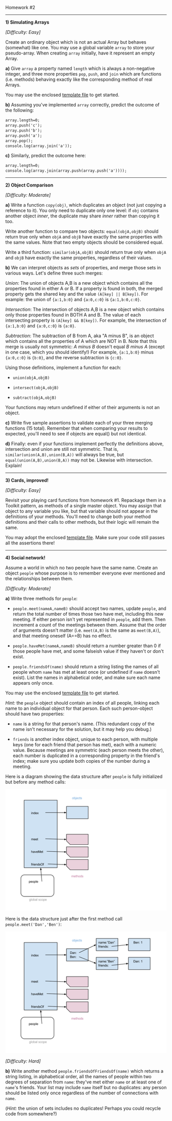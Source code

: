 Homework #2

---

**1)  Simulating Arrays**

_[Difficulty: Easy]_

Create an ordinary object which is not an actual Array but behaves
(somewhat) like one.  You may use a global variable `array` to store
your pseudo-array.
When creating `array` initially, have it represent an empty Array.

**a)**  Give `array` a property named `length` which is always a
non-negative integer, and three more properties `pop`, `push`, and
`join` which are functions (i.e. methods) behaving exactly like the
corresponding method of real Arrays.

You may use the enclosed [template file](pseudo-array-template.js) to get started.


**b)**  Assuming you've implemented `array` correctly, predict the outcome
of the following:
```
array.length=0;
array.push('c');
array.push('b');
array.push('a');
array.pop();
console.log(array.join('a'));
```

**c)**
 Similarly, predict the outcome here:
```
array.length=0;
console.log(array.join(array.push(array.push('a'))));
```

---

**2)  Object Comparison**

_[Difficulty: Moderate]_

**a)**
Write a function `copy(obj)`, which duplicates an object (not just copying a reference to it).  You only need to duplicate only one level: if `obj` contains another object _inner_, the duplicate may share _inner_ rather than copying it too.

Write another function to compare two objects:
`equal(objA,objB)` should return true only when `objA` and `objB` have exactly the same properties with the same values.  Note that two empty objects should be considered equal.

Write a third function:
`similar(objA,objB)` should return true only when `objA` and `objB` have exactly the same properties, regardless of their values.

**b)**
We can interpret objects as _sets_ of properties, and merge those sets in various ways.  Let's define three such merges:

*Union*: The union of objects A,B is a new object which contains all the properties found in either A or B.  If a property is found in both, the merged property gets the shared key and the value `(A[key] || B[key])`.
For example: the union of `{a:1,b:0}` and `{a:0,c:0}` is `{a:1,b:0,c:0}`.

*Intersection*: The intersection of objects A,B is a new object which contains only those properties found in BOTH A and B.  The value of each intersecting property is `(A[key] && B[key])`.
For example, the intersection of `{a:1,b:0}` and `{a:0,c:0}` is `{a:0}`.

*Subtraction*: The subtraction of B from A, aka "A minus B", is an object which contains all the properties of A which are NOT in B.  Note that this merge is usually not symmetric: _A minus B_ doesn't equal _B minus A_ (except in one case, which you should identify!)
For example, `{a:1,b:0}` minus `{a:0,c:0}` is `{b:0}`, and the reverse subtraction is `{c:0}`.

Using those definitions, implement a function for each:

* `union(objA,objB)`

* `intersect(objA,objB)`

* `subtract(objA,objB)`

Your functions may return undefined if either of their arguments is not an object.

**c)**
Write five sample assertions to validate each of your three merging functions (15 total).
Remember that when comparing your results to expected, you'll need to see if objects are equal() but not identical.

**d)**
Finally: even if your functions implement perfectly the definitions above, 
intersection and union are still not symmetric.  That is, `similar(union(A,B),union(B,A))` will always be true, but `equal(union(A,B),union(B,A))` may not be.  Likewise with intersection.  Explain!

---

**3)  Cards, improved!** 

_[Difficulty: Easy]_

Revisit your playing card functions from homework #1.  Repackage them in a Toolkit pattern, as methods of a single master object.  You may assign that object to any variable you like, but that variable should not appear in the definitions of your methods.  You'll need to change both your method definitions and their calls to other methods, but their logic will remain the same.

You may adopt the enclosed [template file](cards2-template.js).  Make sure your code still passes all the assertions there!

---

**4) Social network!**

Assume a world in which no two people have the same name.
Create an object `people` whose purpose is to remember everyone ever mentioned and the relationships between them.

_[Difficulty: Moderate]_

**a)**
Write three methods for `people`:

* `people.meet(nameA,nameB)` should accept two names, update `people`, and return the total number of times those two have met, including this new meeting.
If either person isn't yet represented in `people`, add them.
Then increment a count of the meetings between them.
Assume that the order of arguments doesn't matter (i.e. `meet(A,B)` is the same as `meet(B,A)`), and that meeting oneself (A==B) has no effect.

* `people.haveMet(nameA,nameB)` should return a number greater than 0 if those people have met, and some falseish value if they haven't or don't exist.

* `people.friendsOf(name)` should return a string listing the names of all people whom `name` has met at least once (or undefined if `name` doesn't exist).   List the names in alphabetical order, and make sure each name appears only once.

You may use the enclosed [template file](social-network-template.js) to get started.

_Hint:_ the `people` object should contain an index of all people, linking each name to an individual object for that person.  Each such person-object should have two properties:

* `name` is a string for that person's name.  (This redundant copy of the name isn't necessary for the solution, but it may help you debug.)

* `friends` is another index object, unique to each person, with multiple keys (one for each friend that person has met), each with a numeric value.  Because meetings are symmetric (each person meets the other), each number is duplicated in a corresponding property in the friend's index; make sure you update both copies of the number during a meeting.

Here is a diagram showing the data structure after `people` is fully initialized but before any method calls:

![](social-network1.svg)

Here is the data structure just after the first method call `people.meet('Dan','Ben')`:

![](social-network2.svg)

_[Difficulty: Hard]_

**b)**
Write another method `people.friendsOfFriendsOf(name)` which returns a string listing, in alphabetical order, all the names of people within two degrees of separation from `name`: they've met either `name` or at least one of `name`'s friends.
Your list may include `name` itself but no duplicates: any person should be listed only once regardless of the number of connections with `name`.

(_Hint:_ the union of sets includes no duplicates!  Perhaps you could recycle code from somewhere?)



<!--
[Reject:]
For any person, let the other person whom they've met most often become their best friend (but note that best friends may not be mutual)!  (If multiple friends tie for the most meetings, the earliest best friend remains).

Any time two people meet for the fourth time or more, each also meets the best friend of the other.  This could trigger a cascade of other meetings!
But no two people may meet more than once during a single event.

One day, a friend named 'Meetso Verioffen', who insists on being called just 'meets', shows up to a party.  Make sure this isn't awkward!
-->
